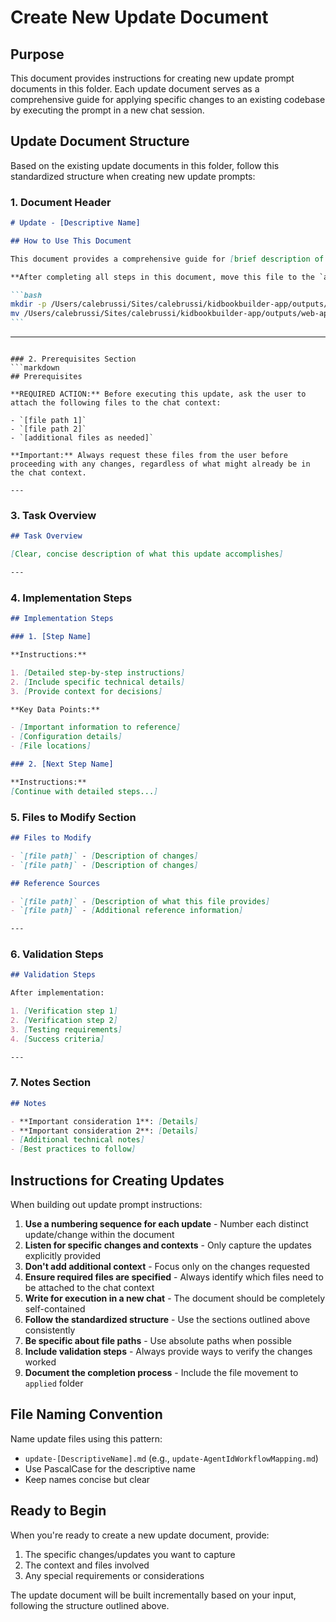 # Create New Update Document

## Purpose

This document provides instructions for creating new update prompt documents in this folder. Each update document serves as a comprehensive guide for applying specific changes to an existing codebase by executing the prompt in a new chat session.

## Update Document Structure

Based on the existing update documents in this folder, follow this standardized structure when creating new update prompts:

### 1. Document Header

````markdown
# Update - [Descriptive Name]

## How to Use This Document

This document provides a comprehensive guide for [brief description of what the update does].

**After completing all steps in this document, move this file to the `applied` folder to indicate completion:**

```bash
mkdir -p /Users/calebrussi/Sites/calebrussi/kidbookbuilder-app/outputs/web-app/v4/updatePrompts/applied
mv /Users/calebrussi/Sites/calebrussi/kidbookbuilder-app/outputs/web-app/v4/updatePrompts/[update-filename].md /Users/calebrussi/Sites/calebrussi/kidbookbuilder-app/outputs/web-app/v4/updatePrompts/applied/
```
````

---

````

### 2. Prerequisites Section
```markdown
## Prerequisites

**REQUIRED ACTION:** Before executing this update, ask the user to attach the following files to the chat context:

- `[file path 1]`
- `[file path 2]`
- `[additional files as needed]`

**Important:** Always request these files from the user before proceeding with any changes, regardless of what might already be in the chat context.

---
````

### 3. Task Overview

```markdown
## Task Overview

[Clear, concise description of what this update accomplishes]

---
```

### 4. Implementation Steps

```markdown
## Implementation Steps

### 1. [Step Name]

**Instructions:**

1. [Detailed step-by-step instructions]
2. [Include specific technical details]
3. [Provide context for decisions]

**Key Data Points:**

- [Important information to reference]
- [Configuration details]
- [File locations]

### 2. [Next Step Name]

**Instructions:**
[Continue with detailed steps...]
```

### 5. Files to Modify Section

```markdown
## Files to Modify

- `[file path]` - [Description of changes]
- `[file path]` - [Description of changes]

## Reference Sources

- `[file path]` - [Description of what this file provides]
- `[file path]` - [Additional reference information]

---
```

### 6. Validation Steps

```markdown
## Validation Steps

After implementation:

1. [Verification step 1]
2. [Verification step 2]
3. [Testing requirements]
4. [Success criteria]

---
```

### 7. Notes Section

```markdown
## Notes

- **Important consideration 1**: [Details]
- **Important consideration 2**: [Details]
- [Additional technical notes]
- [Best practices to follow]
```

## Instructions for Creating Updates

When building out update prompt instructions:

1. **Use a numbering sequence for each update** - Number each distinct update/change within the document
2. **Listen for specific changes and contexts** - Only capture the updates explicitly provided
3. **Don't add additional context** - Focus only on the changes requested
4. **Ensure required files are specified** - Always identify which files need to be attached to the chat context
5. **Write for execution in a new chat** - The document should be completely self-contained
6. **Follow the standardized structure** - Use the sections outlined above consistently
7. **Be specific about file paths** - Use absolute paths when possible
8. **Include validation steps** - Always provide ways to verify the changes worked
9. **Document the completion process** - Include the file movement to `applied` folder

## File Naming Convention

Name update files using this pattern:

- `update-[DescriptiveName].md` (e.g., `update-AgentIdWorkflowMapping.md`)
- Use PascalCase for the descriptive name
- Keep names concise but clear

## Ready to Begin

When you're ready to create a new update document, provide:

1. The specific changes/updates you want to capture
2. The context and files involved
3. Any special requirements or considerations

The update document will be built incrementally based on your input, following the structure outlined above.
